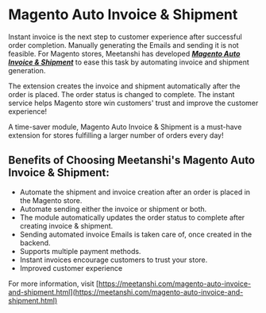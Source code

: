 # Magento Auto Invoice & Shipment


Instant invoice is the next step to customer experience after successful order completion. Manually generating the Emails and sending it is not feasible. For Magento stores, Meetanshi has developed [***Magento Auto Invoice & Shipment***](https://meetanshi.com/magento-auto-invoice-and-shipment.html) to ease this task by automating invoice and shipment generation.

The extension creates the invoice and shipment automatically after the order is placed. The order status is changed to complete. The instant service helps Magento store win customers' trust and improve the customer experience!

A time-saver module, Magento Auto Invoice & Shipment is a must-have extension for stores fulfilling a larger number of orders every day!

## Benefits of Choosing Meetanshi's Magento Auto Invoice & Shipment:
* Automate the shipment and invoice creation after an order is placed in the Magento store.
* Automate sending either the invoice or shipment or both.
* The module automatically updates the order status to complete after creating invoice & shipment.
* Sending automated invoice Emails is taken care of, once created in the backend.
* Supports multiple payment methods.
* Instant invoices encourage customers to trust your store.
* Improved customer experience

For more information, visit [https://meetanshi.com/magento-auto-invoice-and-shipment.html](https://meetanshi.com/magento-auto-invoice-and-shipment.html)